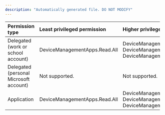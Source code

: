 ```yaml
---
description: "Automatically generated file. DO NOT MODIFY"
---
```


|Permission type|Least privileged permission|Higher privileged permissions|
|:---|:---|:---|
|Delegated (work or school account)|DeviceManagementApps.Read.All|DeviceManagementApps.ReadWrite.All, DeviceManagementConfiguration.Read.All, DeviceManagementConfiguration.ReadWrite.All|
|Delegated (personal Microsoft account)|Not supported.|Not supported.|
|Application|DeviceManagementApps.Read.All|DeviceManagementApps.ReadWrite.All, DeviceManagementConfiguration.Read.All, DeviceManagementConfiguration.ReadWrite.All|

